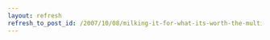 ```yaml
---
layout: refresh
refresh_to_post_id: /2007/10/08/milking-it-for-what-its-worth-the-multicultural-irony
---
```

